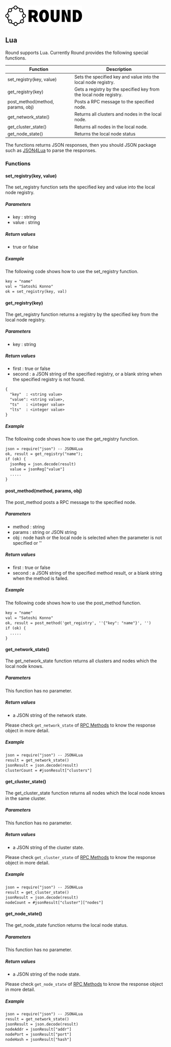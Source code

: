 ![round_logo](./img/round_logo.png)

## Lua

Round supports Lua. Currently Round provides the following special functions.

| Function | Description |
| --- | --- |
| set_registry(key, value) | Sets the specified key and value into the local node registry. |
| get_registry(key) | Gets a registry by the specified key from the local node registry. |
| post_method(method, params, obj) | Posts a RPC message to the specified node. |
| get_network_state() | Returns all clusters and nodes in the local node. |
| get_cluster_state() | Returns all nodes in the local node. |
| get_node_state()  |Returns the local node status |

The functions returns JSON responses, then you should JSON package such as [JSON4Lua](http://json.luaforge.net) to parse the responses.

### Functions

#### set_registry(key, value)

The set_registry function sets the specified key and value into the local node registry.

##### Parameters

- key : string
- value : string

##### Return values

- true or false

##### Example

The following code shows how to use the set_registry function.

```
key = "name"
val = "Satoshi Konno"
ok = set_registry(key, val)
```

#### get_registry(key)

The get_registry function returns a registry by the specified key from the local node registry.

##### Parameters

- key : string

##### Return values

- first : true or false
- second : a JSON string of the specified registry, or a blank string when the specified registry is not found.

```
{
  "key"  : <string value>
  "value": <string value>,
  "ts"   : <integer value>
  "lts"  : <integer value>
}
```

##### Example

The following code shows how to use the get_registry function.

```
json = require("json") -- JSON4Lua
ok, result = get_registry("name");
if (ok) {
  jsonReg = json.decode(result)
  value = jsonReg["value"]
  .....
}
```

#### post_method(method, params, obj)

The post_method posts a RPC message to the specified node.

##### Parameters

- method : string
- params : string or JSON string
- obj : node hash or the local node is selected when the parameter is not specified or ''

##### Return values

- first : true or false
- second : a JSON string of the specified method result, or  a blank string when the method is failed.

##### Example

The following code shows how to use the post_method function.

```
key = "name"
val = "Satoshi Konno"
ok, result = post_method('get_registry', ''{"key": "name"}', '')
if (ok) {
  .....
}
```

#### get_network_state()

The get_network_state function returns all clusters and nodes which the local node knows.

##### Parameters

This function has no parameter.

##### Return values

- a JSON string of the network state.

Please check `get_network_state` of [RPC Methods](round_rpc_methods.md) to know the response object in more detail.

##### Example

```
json = require("json") -- JSON4Lua
result = get_network_state()
jsonResult = json.decode(result)
clusterCount = #jsonResult["clusters"]
```

#### get_cluster_state()

The get_cluster_state function returns all nodes which the local node knows in the same cluster.

##### Parameters

This function has no parameter.

##### Return values

- a JSON string of the cluster state.

Please check `get_cluster_state` of [RPC Methods](round_rpc_methods.md) to know the response object in more detail.

##### Example

```
json = require("json") -- JSON4Lua
result = get_cluster_state()
jsonResult = json.decode(result)
nodeCount = #jsonResult["cluster"]["nodes"]
```

#### get_node_state()

The get_node_state function returns the local node status.

##### Parameters

This function has no parameter.

##### Return values

- a JSON string of the node state.

Please check `get_node_state` of [RPC Methods](round_rpc_methods.md) to know the response object in more detail.

##### Example

```
json = require("json") -- JSON4Lua
result = get_network_state()
jsonResult = json.decode(result)
nodeAddr = jsonResult["addr"]
nodePort = jsonResult["port"]
nodeHash = jsonResult["hash"]
```
